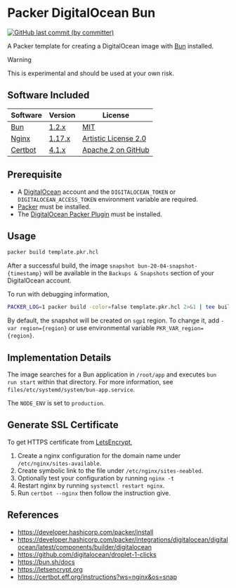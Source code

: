 # Packer DigitalOcean Bun

<p>
  <a href="https://github.com/acfatah/packer-digitalocean-bun/commits/main">
    <img
      alt="GitHub last commit (by committer)"
      src="https://img.shields.io/github/last-commit/acfatah/packer-digitalocean-bun?display_timestamp=committer&style=flat-square"></a>
</p>

A Packer template for creating a DigitalOcean image with [Bun][1] installed.

> [!WARNING]
> This is experimental and should be used at your own risk.


## Software Included

| Software    | Version     | License |
| ---         | ---         | ---     |
| [Bun][1]    | [1.2.x][2]  | [MIT][3] |
| [Nginx][4]  | [1.17.x][5] | [Artistic License 2.0][6] |
| [Certbot][7]    | [4.1.x][8]  | [Apache 2 on GitHub][9] |


## Prerequisite

- A [DigitalOcean][21] account and the `DIGITALOCEAN_TOKEN` or `DIGITALOCEAN_ACCESS_TOKEN` environment variable are required.
- [Packer](https://developer.hashicorp.com/packer) must be installed.
- The [DigitalOcean Packer Plugin](https://developer.hashicorp.com/packer/integrations/digitalocean/digitalocean) must be installed.


## Usage

```sh
packer build template.pkr.hcl
```

After a successful build, the image `snapshot bun-20-04-snapshot-{timestamp}` will be available in the `Backups & Snapshots` section of your DigitalOcean account.

To run with debugging information,

```sh
PACKER_LOG=1 packer build -color=false template.pkr.hcl 2>&1 | tee build.log
```

By default, the snapshot will be created on `sgp1` region. To change it, add `-var region={region}` or use environmental variable `PKR_VAR_region={region}`.

## Implementation Details

The image searches for a Bun application in `/root/app` and executes `bun run start` within that directory. For more information, see 
`files/etc/systemd/system/bun-app.service`.

The `NODE_ENV` is set to `production`.

## Generate SSL Certificate

To get HTTPS certificate from [LetsEncrypt][22], 

1. Create a nginx configuration for the domain name under `/etc/nginx/sites-available`. 
2. Create symbolic link to the file under `/etc/nginx/sites-neabled`.
3. Optionally test your configuration by running `nginx -t`
4. Restart nginx by running `systemctl restart nginx`.
5. Run `certbot --nginx` then follow the instruction give.

## References

- https://developer.hashicorp.com/packer/install
- https://developer.hashicorp.com/packer/integrations/digitalocean/digitalocean/latest/components/builder/digitalocean
- https://github.com/digitalocean/droplet-1-clicks
- https://bun.sh/docs
- https://letsencrypt.org
- https://certbot.eff.org/instructions?ws=nginx&os=snap

[1]: https://bun.sh
[2]: https://github.com/oven-sh/bun/releases
[3]: https://github.com/oven-sh/bun/blob/main/LICENSE
[4]: https://nginx.org
[5]: https://packages.ubuntu.com/focal/nginx
[6]: https://www.npmjs.com/policies/npm-license
[7]: https://certbot.eff.org/pages/about
[8]: https://github.com/certbot/certbot/releases
[9]: https://github.com/certbot/certbot/blob/master/LICENSE.txt

[21]: https://cloud.digitalocean.com/login
[22]: https://letsencrypt.org
